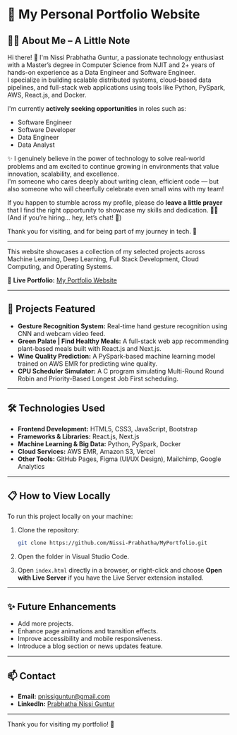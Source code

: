 # 🌟 My Personal Portfolio Website

## 🧚‍♀️ About Me – A Little Note

Hi there! 👋 I'm Nissi Prabhatha Guntur, a passionate technology enthusiast with a Master’s degree in Computer Science from NJIT and 2+ years of hands-on experience as a Data Engineer and Software Engineer.  
I specialize in building scalable distributed systems, cloud-based data pipelines, and full-stack web applications using tools like Python, PySpark, AWS, React.js, and Docker.

I'm currently **actively seeking opportunities** in roles such as:
- Software Engineer
- Software Developer
- Data Engineer
- Data Analyst

✨ I genuinely believe in the power of technology to solve real-world problems and am excited to continue growing in environments that value innovation, scalability, and excellence.  
I'm someone who cares deeply about writing clean, efficient code — but also someone who will cheerfully celebrate even small wins with my team!

If you happen to stumble across my profile, please do **leave a little prayer** that I find the right opportunity to showcase my skills and dedication. 🙏✨  
(And if you’re hiring... hey, let’s chat! 🚀)

Thank you for visiting, and for being part of my journey in tech. 🌱

---
  
This website showcases a collection of my selected projects across Machine Learning, Deep Learning, Full Stack Development, Cloud Computing, and Operating Systems.

🔗 **Live Portfolio:** [My Portfolio Website](https://Nissi-Prabhatha.github.io/MyPortfolio/)

---

## 🚀 Projects Featured

- **Gesture Recognition System:** Real-time hand gesture recognition using CNN and webcam video feed.
- **Green Palate | Find Healthy Meals:** A full-stack web app recommending plant-based meals built with React.js and Next.js.
- **Wine Quality Prediction:** A PySpark-based machine learning model trained on AWS EMR for predicting wine quality.
- **CPU Scheduler Simulator:** A C program simulating Multi-Round Round Robin and Priority-Based Longest Job First scheduling.

---

## 🛠️ Technologies Used

- **Frontend Development:** HTML5, CSS3, JavaScript, Bootstrap
- **Frameworks & Libraries:** React.js, Next.js
- **Machine Learning & Big Data:** Python, PySpark, Docker
- **Cloud Services:** AWS EMR, Amazon S3, Vercel
- **Other Tools:** GitHub Pages, Figma (UI/UX Design), Mailchimp, Google Analytics

---

## 📋 How to View Locally

To run this project locally on your machine:

1. Clone the repository:
    ```bash
    git clone https://github.com/Nissi-Prabhatha/MyPortfolio.git
    ```

2. Open the folder in Visual Studio Code.

3. Open `index.html` directly in a browser, or right-click and choose **Open with Live Server** if you have the Live Server extension installed.

---

## ✨ Future Enhancements

- Add more projects.
- Enhance page animations and transition effects.
- Improve accessibility and mobile responsiveness.
- Introduce a blog section or news updates feature.

---

## 📫 Contact

- **Email:** pnissiguntur@gmail.com
- **LinkedIn:** [Prabhatha Nissi Guntur](https://www.linkedin.com/in/prabhatha-nissi-guntur-6b0800150/)

---

Thank you for visiting my portfolio! 🚀
